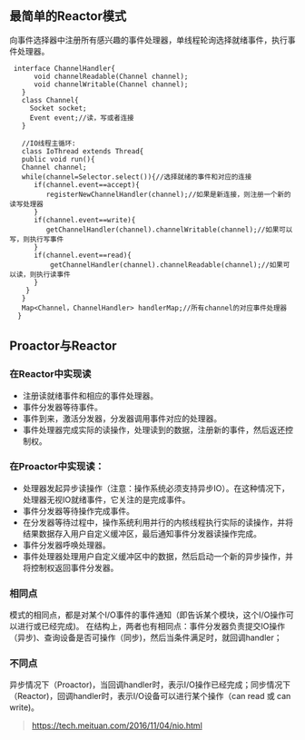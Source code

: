 ## 最简单的Reactor模式
向事件选择器中注册所有感兴趣的事件处理器，单线程轮询选择就绪事件，执行事件处理器。

```
 interface ChannelHandler{
      void channelReadable(Channel channel);
      void channelWritable(Channel channel);
   }
   class Channel{
     Socket socket;
     Event event;//读，写或者连接
   }

   //IO线程主循环:
   class IoThread extends Thread{
   public void run(){
   Channel channel;
   while(channel=Selector.select()){//选择就绪的事件和对应的连接
      if(channel.event==accept){
         registerNewChannelHandler(channel);//如果是新连接，则注册一个新的读写处理器
      }
      if(channel.event==write){
         getChannelHandler(channel).channelWritable(channel);//如果可以写，则执行写事件
      }
      if(channel.event==read){
          getChannelHandler(channel).channelReadable(channel);//如果可以读，则执行读事件
      }
    }
   }
   Map<Channel，ChannelHandler> handlerMap;//所有channel的对应事件处理器
  }
```

## Proactor与Reactor
### 在Reactor中实现读
-   注册读就绪事件和相应的事件处理器。
-   事件分发器等待事件。
-   事件到来，激活分发器，分发器调用事件对应的处理器。
-   事件处理器完成实际的读操作，处理读到的数据，注册新的事件，然后返还控制权。
### 在Proactor中实现读：
-   处理器发起异步读操作（注意：操作系统必须支持异步IO）。在这种情况下，处理器无视IO就绪事件，它关注的是完成事件。
-   事件分发器等待操作完成事件。
-   在分发器等待过程中，操作系统利用并行的内核线程执行实际的读操作，并将结果数据存入用户自定义缓冲区，最后通知事件分发器读操作完成。
-   事件分发器呼唤处理器。
-   事件处理器处理用户自定义缓冲区中的数据，然后启动一个新的异步操作，并将控制权返回事件分发器。

### 相同点
模式的相同点，都是对某个I/O事件的事件通知（即告诉某个模块，这个I/O操作可以进行或已经完成)。
在结构上，两者也有相同点：事件分发器负责提交IO操作（异步)、查询设备是否可操作（同步)，然后当条件满足时，就回调handler；
### 不同点
异步情况下（Proactor)，当回调handler时，表示I/O操作已经完成；同步情况下（Reactor)，回调handler时，表示I/O设备可以进行某个操作（can read 或 can write)。



>https://tech.meituan.com/2016/11/04/nio.html

